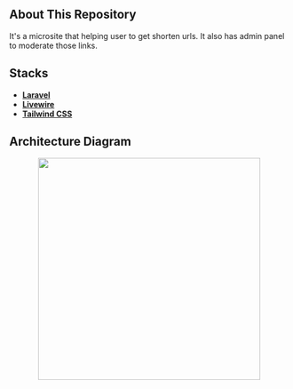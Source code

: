 ## About This Repository

It's a microsite that helping user to get shorten urls. It also has admin panel to moderate those links.

## Stacks

- **[Laravel](https://laravel.com/)**
- **[Livewire](https://laravel-livewire.com/)**
- **[Tailwind CSS](https://tailwindcss.com/)**

## Architecture Diagram

<p align="center"><a href="https://laravel.com" target="_blank"><img src="https://raw.githubusercontent.com/laravel/art/master/logo-lockup/5%20SVG/2%20CMYK/1%20Full%20Color/laravel-logolockup-cmyk-red.svg" width="400"></a></p>